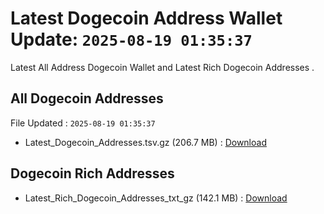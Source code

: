 # Latest Dogecoin Address Wallet Update: `2025-08-19 01:35:37`

Latest All Address Dogecoin Wallet and Latest Rich Dogecoin Addresses .

## All Dogecoin Addresses

File Updated : `2025-08-19 01:35:37`

- Latest_Dogecoin_Addresses.tsv.gz (206.7 MB) : [Download](https://github.com/Pymmdrza/Rich-Address-Wallet/releases/tag/Dogecoin)

## Dogecoin Rich Addresses

- Latest_Rich_Dogecoin_Addresses_txt_gz (142.1 MB) : [Download](https://github.com/Pymmdrza/Rich-Address-Wallet/releases/tag/Dogecoin)
